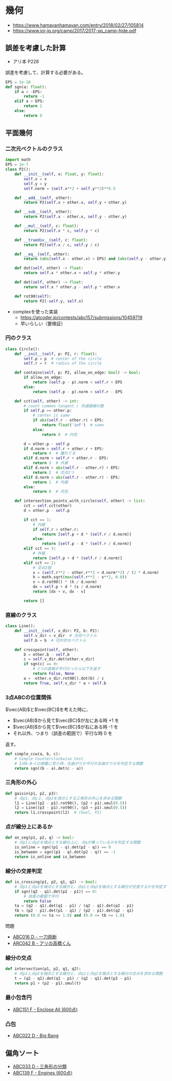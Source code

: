 # 幾何
* https://www.hamayanhamayan.com/entry/2018/02/27/105814
* https://www.ioi-jp.org/camp/2017/2017-sp_camp-hide.pdf

## 誤差を考慮した計算
* アリ本 P228

誤差を考慮して、計算する必要がある。
```python
EPS = 1e-10
def sgn(a: float):
    if a < -EPS:
        return -1
    elif a > EPS:
        return 1
    else:
        return 0
```

## 平面幾何
### 二次元ベクトルのクラス
```python
import math
EPS = 1e-7
class P2():
    def __init__(self, x: float, y: float):
        self.x = x
        self.y = y
        self.norm = (self.x**2 + self.y**2)**0.5

    def __add__(self, other):
        return P2(self.x + other.x, self.y + other.y)

    def __sub__(self, other):
        return P2(self.x - other.x, self.y - other.y)

    def __mul__(self, c: float):
        return P2(self.x * c, self.y * c)

    def __truediv__(self, c: float):
        return P2(self.x / c, self.y / c)

    def __eq__(self, other):
        return (abs(self.x - other.x) < EPS) and (abs(self.y - other.y) < EPS)

    def dot(self, other) -> float:
        return self.x * other.x + self.y * other.y

    def det(self, other) -> float:
        return self.x * other.y - self.y * other.x

    def rot90(self):
        return P2(-self.y, self.x)
```

* complexを使った実装
    * https://atcoder.jp/contests/abc157/submissions/10459719
    * 早いらしい（要検証）


### 円のクラス
```python
class Circle():
    def __init__(self, p: P2, r: float):
        self.p = p  # center of the circle
        self.r = r  # radius of the circle

    def contains(self, p: P2, allow_on_edge: bool) -> bool:
        if allow_on_edge:
            return (self.p - p).norm < self.r + EPS
        else:
            return (self.p - p).norm < self.r - EPS

    def cct(self, other) -> int:
        # count common tangent / 共通接線の数
        if self.p == other.p:
            # center is same
            if abs(self.r - other.r) < EPS:
                return float('inf')  # same
            else:
                return 0  # 内包

        d = other.p - self.p
        if d.norm > self.r + other.r + EPS:
            return 4  # 離れてる
        elif d.norm > self.r + other.r - EPS:
            return 3  # 外接
        elif d.norm > abs(self.r - other.r) + EPS:
            return 2  # 交点2つ
        elif d.norm > abs(self.r - other.r) - EPS:
            return 1  # 内接
        else:
            return 0  # 内包

    def intersection_points_with_circle(self, other) -> list:
        cct = self.cct(other)
        d = other.p - self.p

        if cct == 1:
            # 内接
            if self.r > other.r:
                return [self.p + d * (self.r / d.norm)]
            else:
                return [self.p - d * (self.r / d.norm)]
        elif cct == 3:
            # 外接
            return [self.p + d * (self.r / d.norm)]
        elif cct == 2:
            # 交点2個
            x = (self.r**2 - other.r**2 + d.norm**2) / (2 * d.norm)
            h = math.sqrt(max(self.r**2 - x**2, 0.0))
            v = d.rot90() * (h / d.norm)
            dx = self.p + d * (x / d.norm)
            return [dx + v, dx - v]

        return []
```

### 直線のクラス
```python
class Line():
    def __init__(self, v_dir: P2, b: P2):
        self.v_dir = v_dir  # 方向ベクトル
        self.b = b  # 切片的なベクトル

    def crosspoint(self, other):
        b = other.b - self.b
        c = self.v_dir.det(other.v_dir)
        if sgn(c) == 0:
            # 2つの直線が平行だったら以下を返す
            return False, None
        a = -other.v_dir.rot90().dot(b) / c
        return True, self.v_dir * a + self.b
```

### 3点ABCの位置関係
$`\vec{AB}`$と$`\vec{BC}`$を考えた時に、
* $`\vec{AB}`$から見て$`\vec{BC}`$が左にある時 +1 を
* $`\vec{AB}`$から見て$`\vec{BC}`$が右にある時 -1 を
* それ以外、つまり（誤差の範囲で）平行な時 0 を


返す。
```python
def simple_ccw(a, b, c):
    # Simple Counterclockwise test
    # 3点A-B-Cの順番に見た時、左曲がりか平行か右曲がりかを判定する関数
    return sgn((b - a).det(c - a))
```


### 三角形の外心
```python
def gaisin(p1, p2, p3):
    # 点p1、点p２、点p3を頂点とする三角形の外心を求める関数
    l1 = Line((p2 - p1).rot90(), (p2 + p1).smul(0.5))
    l2 = Line((p3 - p1).rot90(), (p3 + p1).smul(0.5))
    return l1.crosspoint(l2)  # (bool, P2)
```

### 点が線分上にあるか
```python
def on_seg(p1, p2, q) -> bool:
    # 点p1と点p2を端点とする線分上に、点qが乗っているかを判定する関数
    is_online = sgn((p1 - q).det(p2 - q)) == 0
    is_between = sgn((p1 - q).dot(p2 - q)) == -1
    return is_online and is_between
```

### 線分の交差判定
```python
def is_crossing(p1, p2, q1, q2) -> bool:
    # 点p1と点p2を端点とする線分と、点q1と点q2を端点とする線分が交差するかを判定する関数
    if sgn((q2 - q1).det(p2 - p1)) == 0:
        # 誤差の範囲で平行
        return False
    ta = (q2 - q1).det(q1 - p1) / (q2 - q1).det(p2 - p1)
    tb = (p2 - p1).det(p1 - q1) / (p2 - p1).det(q2 - q1)
    return (0.0 <= ta <= 1.0) and (0.0 <= tb <= 1.0)
```
問題
* [ABC016 D - 一刀両断]( https://atcoder.jp/contests/abc016/tasks/abc016_4 )
* [ARC042 B - アリの高橋くん]( https://atcoder.jp/contests/arc042/tasks/arc042_b )

### 線分の交点
```python
def intersection(p1, p2, q1, q2):
    # 点p1と点p2を端点とする線分と、点q1と点q2を端点とする線分の交点を求める関数
    t = (q2 - q1).det(q1 - p1) / (q2 - q1).det(p2 - p1)
    return p1 + (p2 - p1).smul(t)
```

### 最小包含円
* [ABC151 F - Enclose All (600点)]( https://atcoder.jp/contests/abc151/tasks/abc151_f )


### 凸包
* [ABC022 D - Big Bang]( https://atcoder.jp/contests/abc022/tasks/abc022_d )


## 偏角ソート
* [ABC033 D - 三角形の分類]( https://atcoder.jp/contests/abc033/tasks/abc033_d )
* [ABC139 F - Engines (600点)]( https://atcoder.jp/contests/abc139/tasks/abc139_f )
